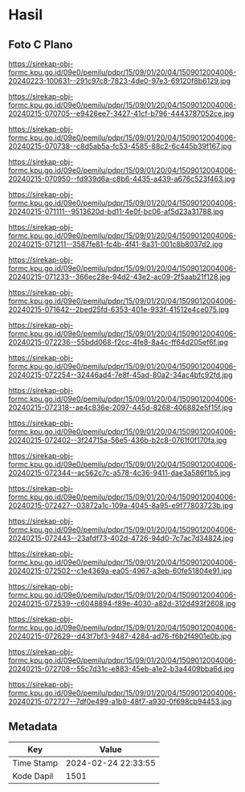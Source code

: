 # Hasil

## Foto C Plano

https://sirekap-obj-formc.kpu.go.id/09e0/pemilu/pdpr/15/09/01/20/04/1509012004006-20240223-100631--291c97c8-7823-4de0-97e3-69120f8b6129.jpg

https://sirekap-obj-formc.kpu.go.id/09e0/pemilu/pdpr/15/09/01/20/04/1509012004006-20240215-070705--e9426ee7-3427-41cf-b796-4443787052ce.jpg

https://sirekap-obj-formc.kpu.go.id/09e0/pemilu/pdpr/15/09/01/20/04/1509012004006-20240215-070738--c8d5ab5a-fc53-4585-88c2-6c445b39f167.jpg

https://sirekap-obj-formc.kpu.go.id/09e0/pemilu/pdpr/15/09/01/20/04/1509012004006-20240215-070950--fd939d6a-c8b6-4435-a439-a676c523f463.jpg

https://sirekap-obj-formc.kpu.go.id/09e0/pemilu/pdpr/15/09/01/20/04/1509012004006-20240215-071111--9513620d-bd11-4e0f-bc06-af5d23a31788.jpg

https://sirekap-obj-formc.kpu.go.id/09e0/pemilu/pdpr/15/09/01/20/04/1509012004006-20240215-071211--3587fe81-fc4b-4f41-8a31-001c8b8037d2.jpg

https://sirekap-obj-formc.kpu.go.id/09e0/pemilu/pdpr/15/09/01/20/04/1509012004006-20240215-071233--366ec28e-94d2-43e2-ac09-2f5aab21f128.jpg

https://sirekap-obj-formc.kpu.go.id/09e0/pemilu/pdpr/15/09/01/20/04/1509012004006-20240215-071642--2bed25fd-6353-401e-933f-41512e4ce075.jpg

https://sirekap-obj-formc.kpu.go.id/09e0/pemilu/pdpr/15/09/01/20/04/1509012004006-20240215-072236--55bdd068-f2cc-4fe8-8a4c-ff64d205ef6f.jpg

https://sirekap-obj-formc.kpu.go.id/09e0/pemilu/pdpr/15/09/01/20/04/1509012004006-20240215-072254--32446ad4-7e8f-45ad-80a2-34ac4bfc92fd.jpg

https://sirekap-obj-formc.kpu.go.id/09e0/pemilu/pdpr/15/09/01/20/04/1509012004006-20240215-072318--ae4c836e-2097-445d-8268-406882e5f15f.jpg

https://sirekap-obj-formc.kpu.go.id/09e0/pemilu/pdpr/15/09/01/20/04/1509012004006-20240215-072402--3f24715a-56e5-436b-b2c8-0761f0f170fa.jpg

https://sirekap-obj-formc.kpu.go.id/09e0/pemilu/pdpr/15/09/01/20/04/1509012004006-20240215-072344--ac562c7c-a578-4c36-9411-dae3a586f1b5.jpg

https://sirekap-obj-formc.kpu.go.id/09e0/pemilu/pdpr/15/09/01/20/04/1509012004006-20240215-072427--03872a1c-109a-4045-8a95-e9f77803723b.jpg

https://sirekap-obj-formc.kpu.go.id/09e0/pemilu/pdpr/15/09/01/20/04/1509012004006-20240215-072443--23afdf73-402d-4726-94d0-7c7ac7d34824.jpg

https://sirekap-obj-formc.kpu.go.id/09e0/pemilu/pdpr/15/09/01/20/04/1509012004006-20240215-072502--c1e4369a-ea05-4967-a3eb-60fe51804e91.jpg

https://sirekap-obj-formc.kpu.go.id/09e0/pemilu/pdpr/15/09/01/20/04/1509012004006-20240215-072539--c6048894-f89e-4030-a82d-312d493f2608.jpg

https://sirekap-obj-formc.kpu.go.id/09e0/pemilu/pdpr/15/09/01/20/04/1509012004006-20240215-072629--d43f7bf3-9487-4284-ad76-f6b2f4901e0b.jpg

https://sirekap-obj-formc.kpu.go.id/09e0/pemilu/pdpr/15/09/01/20/04/1509012004006-20240215-072708--55c7d31c-e883-45eb-a1e2-b3a4409bba6d.jpg

https://sirekap-obj-formc.kpu.go.id/09e0/pemilu/pdpr/15/09/01/20/04/1509012004006-20240215-072727--7df0e499-a1b0-48f7-a930-0f698cb94453.jpg


## Metadata

| Key        | Value               |
| ---------- | ------------------- |
| Time Stamp | 2024-02-24 22:33:55 |
| Kode Dapil | 1501                |



